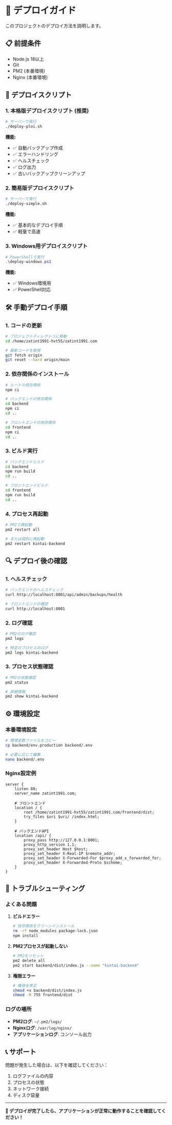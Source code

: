 # 🚀 デプロイガイド

このプロジェクトのデプロイ方法を説明します。

## 📋 前提条件

- Node.js 18以上
- Git
- PM2 (本番環境)
- Nginx (本番環境)

## 🔧 デプロイスクリプト

### 1. 本格版デプロイスクリプト (推奨)

```bash
# サーバーで実行
./deploy-ploi.sh
```

**機能:**
- ✅ 自動バックアップ作成
- ✅ エラーハンドリング
- ✅ ヘルスチェック
- ✅ ログ出力
- ✅ 古いバックアップクリーンアップ

### 2. 簡易版デプロイスクリプト

```bash
# サーバーで実行
./deploy-simple.sh
```

**機能:**
- ✅ 基本的なデプロイ手順
- ✅ 軽量で高速

### 3. Windows用デプロイスクリプト

```powershell
# PowerShellで実行
.\deploy-windows.ps1
```

**機能:**
- ✅ Windows環境用
- ✅ PowerShell対応

## 🛠️ 手動デプロイ手順

### 1. コードの更新

```bash
# プロジェクトディレクトリに移動
cd /home/zatint1991-hvt55/zatint1991.com

# 最新コードを取得
git fetch origin
git reset --hard origin/main
```

### 2. 依存関係のインストール

```bash
# ルートの依存関係
npm ci

# バックエンドの依存関係
cd backend
npm ci
cd ..

# フロントエンドの依存関係
cd frontend
npm ci
cd ..
```

### 3. ビルド実行

```bash
# バックエンドビルド
cd backend
npm run build
cd ..

# フロントエンドビルド
cd frontend
npm run build
cd ..
```

### 4. プロセス再起動

```bash
# PM2で再起動
pm2 restart all

# または個別に再起動
pm2 restart kintai-backend
```

## 🔍 デプロイ後の確認

### 1. ヘルスチェック

```bash
# バックエンドのヘルスチェック
curl http://localhost:8001/api/admin/backups/health

# フロントエンドの確認
curl http://localhost:8001
```

### 2. ログ確認

```bash
# PM2のログ確認
pm2 logs

# 特定のプロセスのログ
pm2 logs kintai-backend
```

### 3. プロセス状態確認

```bash
# PM2の状態確認
pm2 status

# 詳細情報
pm2 show kintai-backend
```

## ⚙️ 環境設定

### 本番環境設定

```bash
# 環境変数ファイルをコピー
cp backend/env.production backend/.env

# 必要に応じて編集
nano backend/.env
```

### Nginx設定例

```nginx
server {
    listen 80;
    server_name zatint1991.com;

    # フロントエンド
    location / {
        root /home/zatint1991-hvt55/zatint1991.com/frontend/dist;
        try_files $uri $uri/ /index.html;
    }

    # バックエンドAPI
    location /api/ {
        proxy_pass http://127.0.0.1:8001;
        proxy_http_version 1.1;
        proxy_set_header Host $host;
        proxy_set_header X-Real-IP $remote_addr;
        proxy_set_header X-Forwarded-For $proxy_add_x_forwarded_for;
        proxy_set_header X-Forwarded-Proto $scheme;
    }
}
```

## 🚨 トラブルシューティング

### よくある問題

1. **ビルドエラー**
   ```bash
   # 依存関係をクリーンインストール
   rm -rf node_modules package-lock.json
   npm install
   ```

2. **PM2プロセスが起動しない**
   ```bash
   # PM2をリセット
   pm2 delete all
   pm2 start backend/dist/index.js --name "kintai-backend"
   ```

3. **権限エラー**
   ```bash
   # 権限を修正
   chmod +x backend/dist/index.js
   chmod -R 755 frontend/dist
   ```

### ログの場所

- **PM2ログ**: `~/.pm2/logs/`
- **Nginxログ**: `/var/log/nginx/`
- **アプリケーションログ**: コンソール出力

## 📞 サポート

問題が発生した場合は、以下を確認してください：

1. ログファイルの内容
2. プロセスの状態
3. ネットワーク接続
4. ディスク容量

---

**🎉 デプロイが完了したら、アプリケーションが正常に動作することを確認してください！**
